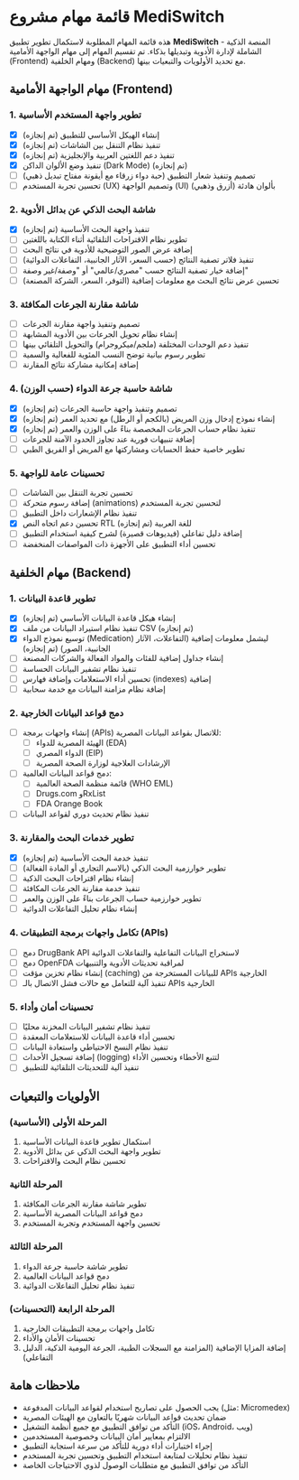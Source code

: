 # قائمة مهام مشروع MediSwitch

هذه قائمة المهام المطلوبة لاستكمال تطوير تطبيق **MediSwitch** - المنصة الذكية الشاملة لإدارة الأدوية وتبديلها بذكاء. تم تقسيم المهام إلى مهام الواجهة الأمامية (Frontend) ومهام الخلفية (Backend) مع تحديد الأولويات والتبعيات بينها.

## مهام الواجهة الأمامية (Frontend)

### 1. تطوير واجهة المستخدم الأساسية
- [x] إنشاء الهيكل الأساسي للتطبيق (تم إنجازه)
- [x] تنفيذ نظام التنقل بين الشاشات (تم إنجازه)
- [x] تنفيذ دعم اللغتين العربية والإنجليزية (تم إنجازه)
- [x] تنفيذ وضع الألوان الداكن (Dark Mode) (تم إنجازه)
- [ ] تصميم وتنفيذ شعار التطبيق (حبة دواء زرقاء مع أيقونة مفتاح تبديل ذهبي)
- [ ] تحسين تجربة المستخدم (UX) وتصميم الواجهة (UI) بألوان هادئة (أزرق وذهبي)

### 2. شاشة البحث الذكي عن بدائل الأدوية
- [x] تنفيذ واجهة البحث الأساسية (تم إنجازه)
- [ ] تطوير نظام الاقتراحات التلقائية أثناء الكتابة باللغتين
- [ ] إضافة عرض الصور التوضيحية للأدوية في نتائج البحث
- [ ] تنفيذ فلاتر تصفية النتائج (حسب السعر، الآثار الجانبية، التفاعلات الدوائية)
- [ ] إضافة خيار تصفية النتائج حسب "مصري/عالمي" أو "وصفة/غير وصفة"
- [ ] تحسين عرض نتائج البحث مع معلومات إضافية (التوفر، السعر، الشركة المصنعة)

### 3. شاشة مقارنة الجرعات المكافئة
- [ ] تصميم وتنفيذ واجهة مقارنة الجرعات
- [ ] إنشاء نظام تحويل الجرعات بين الأدوية المشابهة
- [ ] تنفيذ دعم الوحدات المختلفة (ملجم/ميكروجرام) والتحويل التلقائي بينها
- [ ] تطوير رسوم بيانية توضح النسب المئوية للفعالية والسمية
- [ ] إضافة إمكانية مشاركة نتائج المقارنة

### 4. شاشة حاسبة جرعة الدواء (حسب الوزن)
- [x] تصميم وتنفيذ واجهة حاسبة الجرعات (تم إنجازه)
- [x] إنشاء نموذج إدخال وزن المريض (بالكجم أو الرطل) مع تحديد العمر (تم إنجازه)
- [x] تنفيذ نظام حساب الجرعات المخصصة بناءً على الوزن والعمر (تم إنجازه)
- [ ] إضافة تنبيهات فورية عند تجاوز الحدود الآمنة للجرعات
- [ ] تطوير خاصية حفظ الحسابات ومشاركتها مع المريض أو الفريق الطبي

### 5. تحسينات عامة للواجهة
- [ ] تحسين تجربة التنقل بين الشاشات
- [ ] إضافة رسوم متحركة (animations) لتحسين تجربة المستخدم
- [ ] تنفيذ نظام الإشعارات داخل التطبيق
- [x] تحسين دعم اتجاه النص RTL للغة العربية (تم إنجازه)
- [ ] إضافة دليل تفاعلي (فيديوهات قصيرة) لشرح كيفية استخدام التطبيق
- [ ] تحسين أداء التطبيق على الأجهزة ذات المواصفات المنخفضة

## مهام الخلفية (Backend)

### 1. تطوير قاعدة البيانات
- [x] إنشاء هيكل قاعدة البيانات الأساسي (تم إنجازه)
- [x] تنفيذ نظام استيراد البيانات من ملف CSV (تم إنجازه)
- [x] توسيع نموذج الدواء (Medication) ليشمل معلومات إضافية (التفاعلات، الآثار الجانبية، الصور) (تم إنجازه)
- [ ] إنشاء جداول إضافية للفئات والمواد الفعالة والشركات المصنعة
- [ ] تنفيذ نظام تشفير البيانات الحساسة
- [ ] تحسين أداء الاستعلامات وإضافة فهارس (indexes) إضافية
- [ ] إضافة نظام مزامنة البيانات مع خدمة سحابية

### 2. دمج قواعد البيانات الخارجية
- [ ] إنشاء واجهات برمجة (APIs) للاتصال بقواعد البيانات المصرية:
  - [ ] الهيئة المصرية للدواء (EDA)
  - [ ] الدواء المصري (EIP)
  - [ ] الإرشادات العلاجية لوزارة الصحة المصرية
- [ ] دمج قواعد البيانات العالمية:
  - [ ] قائمة منظمة الصحة العالمية (WHO EML)
  - [ ] Drugs.com وRxList
  - [ ] FDA Orange Book
- [ ] تنفيذ نظام تحديث دوري لقواعد البيانات

### 3. تطوير خدمات البحث والمقارنة
- [x] تنفيذ خدمة البحث الأساسية (تم إنجازه)
- [ ] تطوير خوارزمية البحث الذكي (بالاسم التجاري أو المادة الفعالة)
- [ ] إنشاء نظام اقتراحات البحث الذكية
- [ ] تنفيذ خدمة مقارنة الجرعات المكافئة
- [ ] تطوير خوارزمية حساب الجرعات بناءً على الوزن والعمر
- [ ] إنشاء نظام تحليل التفاعلات الدوائية

### 4. تكامل واجهات برمجة التطبيقات (APIs)
- [ ] دمج DrugBank API لاستخراج البيانات التفاعلية والتفاعلات الدوائية
- [ ] دمج OpenFDA لمراقبة تحديثات الأدوية والتنبيهات
- [ ] إنشاء نظام تخزين مؤقت (caching) للبيانات المستخرجة من APIs الخارجية
- [ ] تنفيذ آلية للتعامل مع حالات فشل الاتصال بالـ APIs الخارجية

### 5. تحسينات أمان وأداء
- [ ] تنفيذ نظام تشفير البيانات المخزنة محليًا
- [ ] تحسين أداء قاعدة البيانات للاستعلامات المعقدة
- [ ] تنفيذ نظام النسخ الاحتياطي واستعادة البيانات
- [ ] إضافة تسجيل الأحداث (logging) لتتبع الأخطاء وتحسين الأداء
- [ ] تنفيذ آلية للتحديثات التلقائية للتطبيق

## الأولويات والتبعيات

### المرحلة الأولى (الأساسية)
1. استكمال تطوير قاعدة البيانات الأساسية
2. تطوير واجهة البحث الذكي عن بدائل الأدوية
3. تحسين نظام البحث والاقتراحات

### المرحلة الثانية
1. تطوير شاشة مقارنة الجرعات المكافئة
2. دمج قواعد البيانات المصرية الأساسية
3. تحسين واجهة المستخدم وتجربة المستخدم

### المرحلة الثالثة
1. تطوير شاشة حاسبة جرعة الدواء
2. دمج قواعد البيانات العالمية
3. تنفيذ نظام تحليل التفاعلات الدوائية

### المرحلة الرابعة (التحسينات)
1. تكامل واجهات برمجة التطبيقات الخارجية
2. تحسينات الأمان والأداء
3. إضافة المزايا الإضافية (المزامنة مع السجلات الطبية، الجرعة اليومية الذكية، الدليل التفاعلي)

## ملاحظات هامة
- يجب الحصول على تصاريح استخدام لقواعد البيانات المدفوعة (مثل: Micromedex)
- ضمان تحديث قواعد البيانات شهريًا بالتعاون مع الهيئات المصرية
- التأكد من توافق التطبيق مع جميع أنظمة التشغيل (iOS، Android، ويب)
- الالتزام بمعايير أمان البيانات وخصوصية المستخدمين
- إجراء اختبارات أداء دورية للتأكد من سرعة استجابة التطبيق
- تنفيذ نظام تحليلات لمتابعة استخدام التطبيق وتحسين تجربة المستخدم
- التأكد من توافق التطبيق مع متطلبات الوصول لذوي الاحتياجات الخاصة